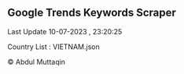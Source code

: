 

## Google Trends Keywords Scraper 
 
Last Update 10-07-2023 , 23:20:25

Country List :
VIETNAM.json



© Abdul Muttaqin 
